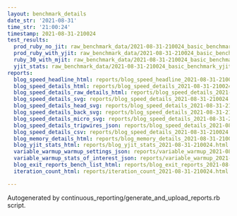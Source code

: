 ```yaml
---
layout: benchmark_details
date_str: '2021-08-31'
time_str: '21:00:24'
timestamp: 2021-08-31-210024
test_results:
  prod_ruby_no_jit: raw_benchmark_data/2021-08-31-210024_basic_benchmark_prod_ruby_no_jit.json
  prod_ruby_with_yjit: raw_benchmark_data/2021-08-31-210024_basic_benchmark_prod_ruby_with_yjit.json
  ruby_30_with_mjit: raw_benchmark_data/2021-08-31-210024_basic_benchmark_ruby_30_with_mjit.json
  yjit_stats: raw_benchmark_data/2021-08-31-210024_basic_benchmark_yjit_stats.json
reports:
  blog_speed_headline_html: reports/blog_speed_headline_2021-08-31-210024.html
  blog_speed_details_html: reports/blog_speed_details_2021-08-31-210024.html
  blog_speed_details_raw_details_html: reports/blog_speed_details_2021-08-31-210024.raw_details.html
  blog_speed_details_svg: reports/blog_speed_details_2021-08-31-210024.svg
  blog_speed_details_head_svg: reports/blog_speed_details_2021-08-31-210024.head.svg
  blog_speed_details_back_svg: reports/blog_speed_details_2021-08-31-210024.back.svg
  blog_speed_details_micro_svg: reports/blog_speed_details_2021-08-31-210024.micro.svg
  blog_speed_details_tripwires_json: reports/blog_speed_details_2021-08-31-210024.tripwires.json
  blog_speed_details_csv: reports/blog_speed_details_2021-08-31-210024.csv
  blog_memory_details_html: reports/blog_memory_details_2021-08-31-210024.html
  blog_yjit_stats_html: reports/blog_yjit_stats_2021-08-31-210024.html
  variable_warmup_warmup_settings_json: reports/variable_warmup_2021-08-31-210024.warmup_settings.json
  variable_warmup_stats_of_interest_json: reports/variable_warmup_2021-08-31-210024.stats_of_interest.json
  blog_exit_reports_bench_list_html: reports/blog_exit_reports_2021-08-31-210024.bench_list.html
  iteration_count_html: reports/iteration_count_2021-08-31-210024.html

---
```

Autogenerated by continuous_reporting/generate_and_upload_reports.rb script.
